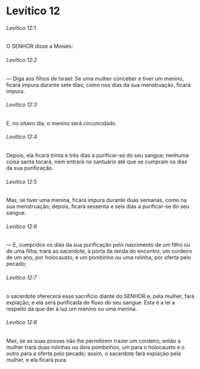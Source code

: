 # Levítico 12

###### Levítico 12:1

O SENHOR disse a Moisés:

###### Levítico 12:2

— Diga aos filhos de Israel: Se uma mulher conceber e tiver um menino, ficará impura durante sete dias; como nos dias da sua menstruação, ficará impura.

###### Levítico 12:3

E, no oitavo dia, o menino será circuncidado.

###### Levítico 12:4

Depois, ela ficará trinta e três dias a purificar-se do seu sangue; nenhuma coisa santa tocará, nem entrará no santuário até que se cumpram os dias da sua purificação.

###### Levítico 12:5

Mas, se tiver uma menina, ficará impura durante duas semanas, como na sua menstruação; depois, ficará sessenta e seis dias a purificar-se do seu sangue.

###### Levítico 12:6

— E, cumpridos os dias da sua purificação pelo nascimento de um filho ou de uma filha, trará ao sacerdote, à porta da tenda do encontro, um cordeiro de um ano, por holocausto, e um pombinho ou uma rolinha, por oferta pelo pecado;

###### Levítico 12:7

o sacerdote oferecerá esse sacrifício diante do SENHOR e, pela mulher, fará expiação; e ela será purificada do fluxo do seu sangue. Esta é a lei a respeito da que der à luz um menino ou uma menina.

###### Levítico 12:8

Mas, se as suas posses não lhe permitirem trazer um cordeiro, então a mulher trará duas rolinhas ou dois pombinhos, um para o holocausto e o outro para a oferta pelo pecado; assim, o sacerdote fará expiação pela mulher, e ela ficará pura.

